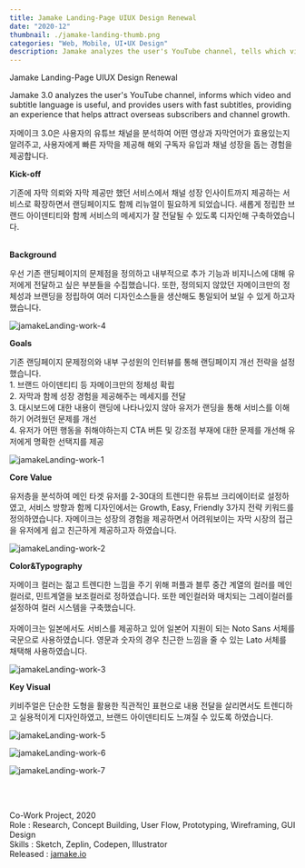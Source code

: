 ```yaml
---
title: Jamake Landing-Page UIUX Design Renewal
date: "2020-12"
thumbnail: ./jamake-landing-thumb.png
categories: "Web, Mobile, UI∙UX Design"
description: Jamake analyzes the user's YouTube channel, tells which video and subtitle language is useful, and provides users with fast subtitles, an experience that helps attract overseas subscribers and help the channel grow.
---
```


<div class="project-cover">
    <img src="https://drive.google.com/uc?export=view&id=1RtLIjFtUK5rza6uQiNGKWxijkRh3yNlM" alt="">
</div> <!-- // section cover -->

<div class="intro">
    <div class="title">Jamake Landing-Page UIUX Design Renewal</div>
    <div>
        <p class="en">Jamake 3.0 analyzes the user's YouTube channel, informs which video and subtitle language is useful, and provides users with fast subtitles, providing an experience that helps attract overseas subscribers and channel growth.</p>
        <p class="ko">자메이크 3.0은 사용자의 유튜브 채널을 분석하여 어떤 영상과 자막언어가 효용있는지 알려주고, 사용자에게 빠른 자막을 제공해 해외 구독자 유입과 채널 성장을 돕는 경험을 제공합니다.</p>
    </div>
</div><!-- // section intro -->

<div class="intro">
    <div></div>
    <div>
        <b>Kick-off</b>
        <p>기존에 자막 의뢰와 자막 제공만 했던 서비스에서 채널 성장 인사이트까지 제공하는 서비스로 확장하면서 랜딩페이지도 함께 리뉴얼이 필요하게 되었습니다. 새롭게 정립한 브랜드 아이덴티티와 함께 서비스의 메세지가 잘 전달될 수 있도록 디자인해 구축하였습니다.</p>
        <br>
        <b>Background</b>
        <p>우선 기존 랜딩페이지의 문제점을 정의하고 내부적으로 추가 기능과 비지니스에 대해 유저에게 전달하고 싶은 부분들을 수집했습니다. 또한, 정의되지 않았던 자메이크만의 정체성과 브랜딩을 정립하여 여러 디자인소스들을 생산해도 통일되어 보일 수 있게 하고자 했습니다.</p>
    </div>
</div>

![jamakeLanding-work-4](https://drive.google.com/uc?export=view&id=1tq8jJgWaDgF8ZQ4chbk_zcw1auCwDha1)

<div class="intro">
    <div></div>
    <div>
        <b>Goals</b>
        <p>기존 랜딩페이지 문제정의와 내부 구성원의 인터뷰를 통해 랜딩페이지 개선 전략을 설정했습니다.<br>
        1. 브랜드 아이덴티티 등 자메이크만의 정체성 확립<br>
        2. 자막과 함께 성장 경험을 제공해주는 메세지를 전달<br>
        3. 대시보드에 대한 내용이 랜딩에 나타나있지 않아 유저가 랜딩을 통해 서비스를 이해하기 어려웠던 문제를 개선<br>
        4. 유저가 어떤 행동을 취해야하는지 CTA 버튼 및 강조점 부재에 대한 문제를 개선해 유저에게 명확한 선택지를 제공</p></p>
    </div>
</div>

![jamakeLanding-work-1](https://drive.google.com/uc?export=view&id=1mjTNcVzAVmBZIOSnyciuXv6J11Hri99G)

<div class="intro">
    <div></div>
    <div>
        <b>Core Value</b>
        <p>유저층을 분석하여 메인 타겟 유저를 2-30대의 트렌디한 유튜브 크리에이터로 설정하였고, 서비스 방향과 함께 디자인에서는 Growth, Easy, Friendly 3가지 전략 키워드를 정의하였습니다. 자메이크는 성장의 경험을 제공하면서 어려워보이는 자막 시장의 접근을 유저에게 쉽고 친근하게 제공하고자 하였습니다.</p>
    </div>
</div>

![jamakeLanding-work-2](https://drive.google.com/uc?export=view&id=1B6wS4Hi7iWqonEAfWS8ifOBXV-8WeNTC)

<div class="intro">
    <div></div>
    <div>
        <b>Color&Typography</b>
        <p>자메이크 컬러는 젊고 트렌디한 느낌을 주기 위해 퍼플과 블루 중간 계열의 컬러를 메인컬러로, 민트계열을 보조컬러로 정하였습니다. 또한 메인컬러와 매치되는 그레이컬러를 설정하여 컬러 시스템을 구축했습니다.<br><br>
        자메이크는 일본에서도 서비스를 제공하고 있어 일본어 지원이 되는 Noto Sans 서체를 국문으로 사용하였습니다. 영문과 숫자의 경우 친근한 느낌을 줄 수 있는 Lato 서체를 채택해 사용하였습니다.</p>
    </div>
</div>

![jamakeLanding-work-3](https://drive.google.com/uc?export=view&id=1aPv_Bo7TRg2gLEf1HZesmYiMYxQUDzp6)

<div class="intro">
    <div></div>
    <div>
        <b>Key Visual</b>
        <p>키비주얼은 단순한 도형을 활용한 직관적인 표현으로 내용 전달을 살리면서도 트렌디하고 실용적이게 디자인하였고, 브랜드 아이덴티티도 느껴질 수 있도록 하였습니다.</p>
    </div>
</div>

![jamakeLanding-work-5](https://drive.google.com/uc?export=view&id=13eDclY25YKlKydemAXsNUlFjVUMVS3l7)

![jamakeLanding-work-6](https://drive.google.com/uc?export=view&id=1Hra-zhUFaYqW_MxQMEgjGwdKbqQ8wh3-)

![jamakeLanding-work-7](https://drive.google.com/uc?export=view&id=1wU7T7qyNX6fE69DdR9uKTcqnyj1-BR9F)

<br/>
<br/>

Co-Work Project, 2020<br>
Role : Research, Concept Building, User Flow, Prototyping, Wireframing, GUI Design<br>
Skills : Sketch, Zeplin, Codepen, Illustrator<br>
Released : [jamake.io](https://jamake.io)